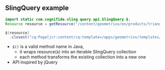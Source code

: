 ## SlingQuery example

```java
import static com.cognifide.sling.query.api.SlingQuery.$;
Resource resource = getResource("/content/geometrixx/en/products/triangle/jcr:content/par");

$(resource)
  .closest("cq:Page[jcr:content/cq:template=/apps/geometrixx/templates/homepage]")
```

* `$()` is a valid method name in Java,
  * it wraps resource(s) into an iterable SlingQuery collection
  * each method transforms the existing collection into a new one
* API inspired by jQuery
